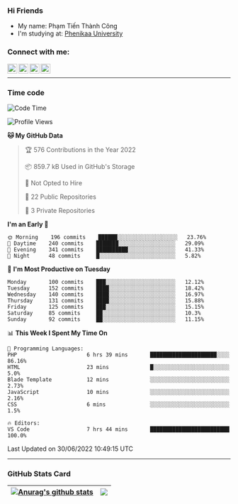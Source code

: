 ### Hi Friends

- My name: Phạm Tiến Thành Công
- I'm studying at: [Phenikaa University]


### Connect with me:
[<img align="left" alt="PhamTienThanhCong | Facebook" width="22px" src="https://upload.wikimedia.org/wikipedia/commons/thumb/1/16/Facebook-icon-1.png/640px-Facebook-icon-1.png" />][facebook]
[<img align="left" alt="PhamTienThanhCong | Zalo" width="22px" src="https://www.anphatpc.com.vn/template/anphat_2020v2/images/icon-zalo.jpg" />][zalo]
[<img align="left" alt="PhamTienThanhCong | LinkedIn" width="22px" src="https://cdn3.iconfinder.com/data/icons/inficons/512/linkedin.png" />][linkedin]
[<img align="left" alt="PhamTienThanhCong | tiktok" width="22px" src="https://cdn.worldvectorlogo.com/logos/tiktok-logo.svg" />][tiktok]

<br />

---

### Time code

<!--START_SECTION:waka-->
![Code Time](http://img.shields.io/badge/Code%20Time-454%20hrs%2058%20mins-blue)

![Profile Views](http://img.shields.io/badge/Profile%20Views-1-blue)

**🐱 My GitHub Data** 

> 🏆 576 Contributions in the Year 2022
 > 
> 📦 859.7 kB Used in GitHub's Storage 
 > 
> 🚫 Not Opted to Hire
 > 
> 📜 22 Public Repositories 
 > 
> 🔑 3 Private Repositories  
 > 
**I'm an Early 🐤** 

```text
🌞 Morning    196 commits    ██████░░░░░░░░░░░░░░░░░░░   23.76% 
🌆 Daytime    240 commits    ███████░░░░░░░░░░░░░░░░░░   29.09% 
🌃 Evening    341 commits    ██████████░░░░░░░░░░░░░░░   41.33% 
🌙 Night      48 commits     █░░░░░░░░░░░░░░░░░░░░░░░░   5.82%

```
📅 **I'm Most Productive on Tuesday** 

```text
Monday       100 commits    ███░░░░░░░░░░░░░░░░░░░░░░   12.12% 
Tuesday      152 commits    ████░░░░░░░░░░░░░░░░░░░░░   18.42% 
Wednesday    140 commits    ████░░░░░░░░░░░░░░░░░░░░░   16.97% 
Thursday     131 commits    ████░░░░░░░░░░░░░░░░░░░░░   15.88% 
Friday       125 commits    ███░░░░░░░░░░░░░░░░░░░░░░   15.15% 
Saturday     85 commits     ██░░░░░░░░░░░░░░░░░░░░░░░   10.3% 
Sunday       92 commits     ██░░░░░░░░░░░░░░░░░░░░░░░   11.15%

```


📊 **This Week I Spent My Time On** 

```text
💬 Programming Languages: 
PHP                      6 hrs 39 mins       █████████████████████░░░░   86.16% 
HTML                     23 mins             █░░░░░░░░░░░░░░░░░░░░░░░░   5.0% 
Blade Template           12 mins             ░░░░░░░░░░░░░░░░░░░░░░░░░   2.73% 
JavaScript               10 mins             ░░░░░░░░░░░░░░░░░░░░░░░░░   2.16% 
CSS                      6 mins              ░░░░░░░░░░░░░░░░░░░░░░░░░   1.5%

🔥 Editors: 
VS Code                  7 hrs 44 mins       █████████████████████████   100.0%

```


 Last Updated on 30/06/2022 10:49:15 UTC
<!--END_SECTION:waka-->

---

### GitHub Stats Card

| <a href="https://github.com/phamtienthanhcong"><img align="center" src="https://github-readme-stats.vercel.app/api?username=PhamTienThanhCong&show_icons=true&include_all_commits=true&theme=buefy&hide_border=true&theme=ocean_dark" alt="Anurag's github stats" /></a> | <a href="https://github.com/phamtienthanhcong"><img align="center" src="https://github-readme-stats.vercel.app/api/top-langs/?username=PhamTienThanhCong&layout=compact&theme=buefy&hide_border=true&theme=ocean_dark" /></a> |
| ------------- | ------------- |

[Phenikaa University]: https://phenikaa-uni.edu.vn/vi
[facebook]: https://www.facebook.com/phamtienthanhcong
[linkedin]: https://linkedin.com/in/phamtienthanhcong
[zalo]: https://zalo.me/0396396332
[tiktok]: https://www.tiktok.com/@phamtienthanhcong
[web]: https://github.com/PhamTienThanhCong/web_dev
[min project]: https://github.com/PhamTienThanhCong/Project-Of-Web
[c and cpp]: https://github.com/PhamTienThanhCong/Code_C_and_Cpro
[python]: https://github.com/PhamTienThanhCong/Python_beginer
